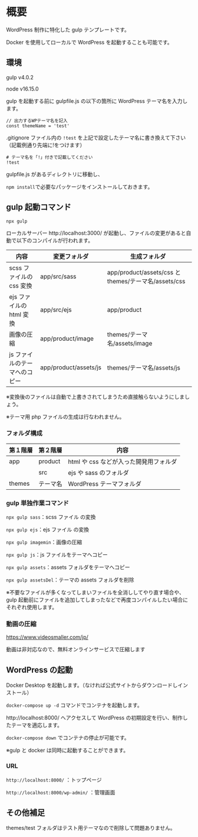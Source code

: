 # 概要

WordPress 制作に特化した gulp テンプレートです。

Docker を使用してローカルで WordPress を起動することも可能です。

## 環境

gulp v4.0.2

node v16.15.0

gulp を起動する前に gulpfile.js の以下の箇所に WordPress テーマ名を入力します。

```
// 出力するWPテーマ名を記入
const themeName = 'test'
```

.gitignore ファイル内の `!test` を上記で設定したテーマ名に書き換えて下さい（記載例通り先端に!をつけます）

```
# テーマ名を「!」付きで記載してください
!test
```

gulpfile.js があるディレクトリに移動し、

`npm install`で必要なパッケージをインストールしておきます。

## gulp 起動コマンド

`npx gulp`

ローカルサーバー http://localhost:3000/ が起動し、ファイルの変更があると自動で以下のコンパイルが行われます。

| 内容                          | 変更フォルダ          | 生成フォルダ                                         |
| ----------------------------- | --------------------- | ---------------------------------------------------- |
| scss ファイルの css 変換      | app/src/sass          | app/product/assets/css と themes/テーマ名/assets/css |
| ejs ファイルの html 変換      | app/src/ejs           | app/product                                          |
| 画像の圧縮                    | app/product/image     | themes/テーマ名/assets/image                         |
| js ファイルのテーマへのコピー | app/product/assets/js | themes/テーマ名/assets/js                            |

※変換後のファイルは自動で上書きされてしまうため直接触らないようにしましょう。

※テーマ用 php ファイルの生成は行なわれません。

### フォルダ構成

| 第１階層 | 第２階層 | 内容                                   |
| -------- | -------- | -------------------------------------- |
| app      | product  | html や css などが入った開発用フォルダ |
|          | src      | ejs や sass のフォルダ                 |
| themes   | テーマ名 | WordPress テーマフォルダ               |

### gulp 単独作業コマンド

`npx gulp sass`：scss ファイル の変換

`npx gulp ejs`：ejs ファイル の変換

`npx gulp imagemin`：画像の圧縮

`npx gulp js`：js ファイルをテーマへコピー

`npx gulp assets`：assets フォルダをテーマへコピー

`npx gulp assetsDel`：テーマの assets フォルダを削除

※不要なファイルが多くなってしまいファイルを全消ししてやり直す場合や、gulp 起動前にファイルを追加してしまったなどで再度コンパイルしたい場合にそれぞれ使用します。

### 動画の圧縮

https://www.videosmaller.com/jp/

動画は非対応なので、無料オンラインサービスで圧縮します

## WordPress の起動

Docker Desktop を起動します。（なければ公式サイトからダウンロードしインストール）

`docker-compose up -d` コマンドでコンテナを起動します。

http://localhost:8000/ へアクセスして WordPress の初期設定を行い、制作したテーマを適応します。

`docker-compose down` でコンテナの停止が可能です。

※gulp と docker は同時に起動することができます。

### URL

`http://localhost:8000/` ：トップページ

`http://localhost:8000/wp-admin/` ：管理画面

## その他補足

themes/test フォルダはテスト用テーマなので削除して問題ありません。
